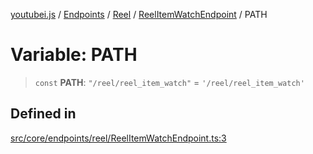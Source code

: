 [youtubei.js](../../../../../../../README.md) / [Endpoints](../../../../../README.md) / [Reel](../../../README.md) / [ReelItemWatchEndpoint](../README.md) / PATH

# Variable: PATH

> `const` **PATH**: `"/reel/reel_item_watch"` = `'/reel/reel_item_watch'`

## Defined in

[src/core/endpoints/reel/ReelItemWatchEndpoint.ts:3](https://github.com/LuanRT/YouTube.js/blob/eb21af33db708f0355f4fb15881f5d4fabc7b06c/src/core/endpoints/reel/ReelItemWatchEndpoint.ts#L3)
